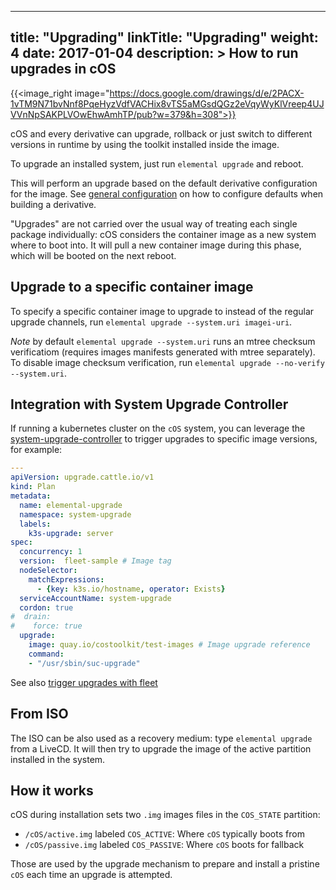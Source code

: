 
---
title: "Upgrading"
linkTitle: "Upgrading"
weight: 4
date: 2017-01-04
description: >
  How to run upgrades in cOS
---

{{<image_right image="https://docs.google.com/drawings/d/e/2PACX-1vTM9N71bvNnf8PqeHyzVdfVACHix8vTS5aMGsdQGz2eVqyWyKlVreep4UJVVnNpSAKPLVOwEhwAmhTP/pub?w=379&h=308">}}

cOS and every derivative can upgrade, rollback or just switch to different versions in runtime by using the toolkit installed inside the image.

To upgrade an installed system, just run `elemental upgrade` and reboot. 

This will perform an upgrade based on the default derivative configuration for the image. See [general configuration](../../customizing/general_configuration) on how to configure defaults when building a derivative.

"Upgrades" are not carried over the usual way of treating each single package individually: cOS considers the container image as a new system where to boot into. It will pull a new container image during this phase, which will be booted on the next reboot.

## Upgrade to a specific container image

To specify a specific container image to upgrade to instead of the regular upgrade channels, run `elemental upgrade --system.uri imagei-uri`.

_Note_ by default `elemental upgrade --system.uri` runs an mtree checksum verificatiom (requires images manifests generated with mtree separately). To disable image checksum verification, run `elemental upgrade --no-verify --system.uri`.

## Integration with System Upgrade Controller

If running a kubernetes cluster on the `cOS` system, you can leverage the [system-upgrade-controller](https://github.com/rancher/system-upgrade-controller) to trigger upgrades to specific image versions, for example:

```yaml
---
apiVersion: upgrade.cattle.io/v1
kind: Plan
metadata:
  name: elemental-upgrade
  namespace: system-upgrade
  labels:
    k3s-upgrade: server
spec:
  concurrency: 1
  version:  fleet-sample # Image tag
  nodeSelector:
    matchExpressions:
      - {key: k3s.io/hostname, operator: Exists}
  serviceAccountName: system-upgrade
  cordon: true
#  drain:
#    force: true
  upgrade:
    image: quay.io/costoolkit/test-images # Image upgrade reference
    command:
    - "/usr/sbin/suc-upgrade"
```

See also [trigger upgrades with fleet](../tutorials/trigger_upgrades_with_fleet)

## From ISO

The ISO can be also used as a recovery medium: type `elemental upgrade` from a LiveCD. It will then try to upgrade the image of the active partition installed in the system.

## How it works
cOS during installation sets two `.img` images files in the `COS_STATE` partition:
- `/cOS/active.img` labeled `COS_ACTIVE`: Where `cOS` typically boots from
- `/cOS/passive.img` labeled `COS_PASSIVE`: Where `cOS` boots for fallback

Those are used by the upgrade mechanism to prepare and install a pristine `cOS` each time an upgrade is attempted.
